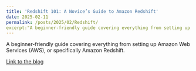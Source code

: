 ```yaml
---
title: 'Redshift 101: A Novice’s Guide to Amazon Redshift'
date: 2025-02-11
permalink: /posts/2025/02/Redshift/
excerpt:"A beginner-friendly guide covering everything from setting up Amazon Web Services (AWS), or specifically Amazon Redshift. "
---
```

A beginner-friendly guide covering everything from setting up Amazon Web Services (AWS), or specifically Amazon Redshift. 

[Link to the blog](https://medium.com/sfu-cspmp/redshift-101-a-novices-guide-to-amazon-redshift-4a063cddf92f)